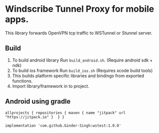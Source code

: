 # Windscribe Tunnel Proxy for mobile apps.
 This library forwards OpenVPN tcp traffic to WSTunnel or Stunnel server.

## Build
1. To build android library Run `build_android.sh`. (Require android sdk + ndk)
2. To build ios framework Run `build_ios.sh` (Requires xcode build tools)
3. This builds platform specific libraries and bindings from exported functions.
4. Import library/framework in to project.


## Android using gradle
`allprojects {
repositories {
maven {
name "jitpack"
url "https://jitpack.io"
     } 
  }
}`

`implementation 'com.github.Ginder-Singh:wstest:1.0.0'`
